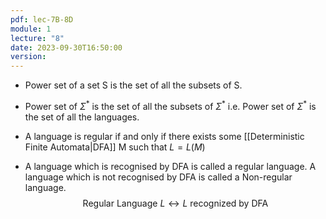 ```yaml
---
pdf: lec-7B-8D
module: 1
lecture: "8"
date: 2023-09-30T16:50:00
version:
---
```

- Power set of a set S is the set of all the subsets of S.
- Power set of $\Sigma^*$ is the set of all the subsets of $\Sigma^*$ i.e. Power set of $\Sigma^*$ is the set of all the languages.

- A language is regular if and only if there exists some [[Deterministic Finite Automata|DFA]] M such that $L = L(M)$
- A language which is recognised by DFA is called a regular language. A language which is not recognised by DFA is called a Non-regular language.
$$
\text{Regular Language } L \leftrightarrow L \text{ recognized by DFA}
$$
